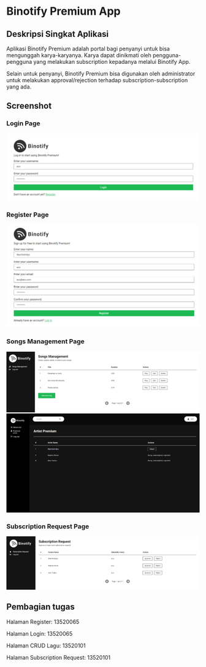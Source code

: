 # Binotify Premium App

## Deskripsi Singkat Aplikasi
Aplikasi Binotify Premium adalah portal bagi penyanyi untuk bisa mengunggah karya-karyanya. Karya dapat dinikmati oleh pengguna-pengguna yang melakukan subscription kepadanya melalui Binotify App.

Selain untuk penyanyi, Binotify Premium bisa digunakan oleh administrator untuk melakukan approval/rejection terhadap subscription-subscription yang ada.

## Screenshot

### Login Page
![Login Page](./screenshots/Login.png)

### Register Page
![Register Page](./screenshots/Register.png)

### Songs Management Page
![Songs Management Page - 1](./screenshots/SongsManagement.png)
![Songs Management Page - 2](./screenshots/SongsManagement2.png)

### Subscription Request Page
![Subscription Request Page](./screenshots/SubscriptionRequest.png)

## Pembagian tugas
Halaman Register: 13520065

Halaman Login: 13520065

Halaman CRUD Lagu: 13520101

Halaman Subscription Request: 13520101